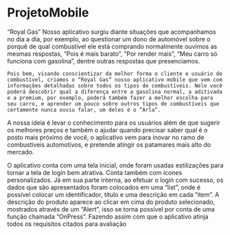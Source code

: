 # ProjetoMobile
“Royal Gas”
Nosso aplicativo surgiu diante situações que acompanhamos no dia a dia, por exemplo, ao questionar um dono de automóvel sobre o porquê de qual combustível ele está comprando normalmente ouvimos as mesmas respostas, “Pois é mais barato”, “Por render mais”, “Meu carro só funciona com gasolina”, dentre outras respostas que presenciamos.

	Pois bem, visando conscientizar da melhor forma o cliente e usuário de combustível, criamos o “Royal Gas” nosso aplicativo mobile que vem com informações detalhadas sobre todos os tipos de combustíveis. Nele você poderá descobrir qual a diferença entre a gasolina normal, a aditivada e a premium, por exemplo, poderá também fazer a melhor escolha para seu carro, e aprender um pouco sobre outros tipos de combustíveis que certamente nunca ouviu falar, um deles é o “Arla”. 

A nossa ideia é levar o conhecimento para os usuários além de que sugerir os melhores preços e também o ajudar quando precisar saber qual é o posto mais próximo de você, o aplicativo vem para inovar no ramo de combustíveis automotivos, e pretende atingir os patamares mais alto do mercado.

O aplicativo conta com uma tela inicial, onde foram usadas estilizações para tornar a tela de login bem atrativa. Conta também com ícones personalizados. Já em sua parte interna, ao efetuar o login com sucesso, os dados que são apresentados foram colocados em uma “list”, onde é possível colocar um identificador, título e uma descrição em cada “item”. A descrição do produto aparece ao clicar em cima do produto selecionado, mostrados através de um “Alert”, isso se torna possível por conta de uma função chamada “OnPress”. Fazendo assim com que o aplicativo atinja todos os requisitos citados para avaliação
